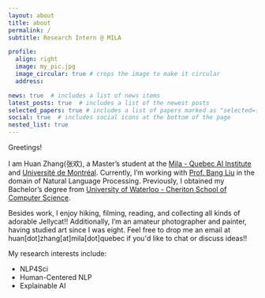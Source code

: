 ```yaml
---
layout: about
title: about
permalink: /
subtitle: Research Intern @ MILA

profile:
  align: right
  image: my_pic.jpg
  image_circular: true # crops the image to make it circular
  address: 

news: true  # includes a list of news items
latest_posts: true  # includes a list of the newest posts
selected_papers: true # includes a list of papers marked as "selected={true}"
social: true  # includes social icons at the bottom of the page
nested_list: true
---
```


Greetings!

I am Huan Zhang(张欢), a Master’s student at the [Mila - Quebec AI Institute](https://mila.quebec/en) and [Université de Montréal](https://www.umontreal.ca/). Currently, I’m working with [Prof. Bang Liu](https://mila.quebec/en/person/bang-liu/) in the domain of Natural Language Processing. Previously, I obtained my Bachelor’s degree from [University of Waterloo - Cheriton School of Computer Science](https://cs.uwaterloo.ca/).

Besides work, I enjoy hiking, filming, reading, and collecting all kinds of adorable Jellycat!! Additionally, I’m an amateur photographer and painter, having studied art since I was eight. Feel free to drop me an email at huan[dot]zhang[at]mila[dot]quebec if you'd like to chat or discuss ideas!!

My research interests include:
- NLP4Sci
- Human-Centered NLP
- Explainable AI


<!-- Write your biography here. Tell the world about yourself. Link to your favorite [subreddit](http://reddit.com). You can put a picture in, too. The code is already in, just name your picture `prof_pic.jpg` and put it in the `img/` folder. -->

<!-- Put your address / P.O. box / other info right below your picture. You can also disable any of these elements by editing `profile` property of the YAML header of your `_pages/`. Edit `_bibliography/papers.bib` and Jekyll will render your [publications page](/al-folio/publications/) automatically. -->

<!-- Link to your social media connections, too. This theme is set up to use [Font Awesome icons](http://fortawesome.github.io/Font-Awesome/) and [Academicons](https://jpswalsh.github.io/academicons/), like the ones below. Add your Facebook, Twitter, LinkedIn, Google Scholar, or just disable all of them. -->

